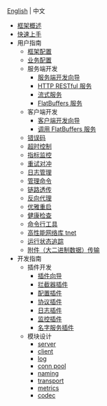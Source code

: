 [English](README.md) | 中文

- [框架概述](/README_CN.md)
- [快速上手](/examples/helloworld/README.md)
- 用户指南
  - [框架配置](/docs/user_guide/framework_conf_zh_CN.md)
  - [业务配置](/config/README_zh_CN.md)
  - 服务端开发
    - [服务端开发向导](/docs/user_guide/server/overview_zh_CN.md)
    - [HTTP RESTful 服务](/restful/README_CN.md)
    - [流式服务](/stream/README_CN.md)
    - [FlatBuffers 服务](/docs/user_guide/server/flatbuffers_zh_CN.md)
  - 客户端开发
    - [客户端开发向导](/docs/user_guide/client/overview_zh_CN.md)
    - [调用 FlatBuffers 服务](/docs/user_guide/client/flatbuffers_zh_CN.md)
  - [错误码](/errs/README_CN.md)
  - [超时控制](/docs/user_guide/timeout_control_zh_CN.md)
  - [指标监控](/metrics/README_CN.md)
  - [重试对冲](https://github.com/trpc-ecosystem/go-filter/blob/main/slime/README_zh_CN.md)
  - [日志管理](/log/README_zh_CN.md)
  - [管理命令](/admin/README_CN.md)
  - [链路透传](/docs/user_guide/metadata_transmission_zh_CN.md)
  - [反向代理](/docs/user_guide/reverse_proxy_zh_CN.md)
  - [优雅重启](/docs/user_guide/graceful_restart_zh_CN.md)
  - [健康检查](/healthcheck/README_zh_CN.md)
  - [命令行工具](https://github.com/trpc-group/trpc-go-cmdline)
  - [高性能网络库 tnet](/docs/user_guide/tnet_zh_CN.md)
  - [运行状态追踪](/rpcz/README_zh_CN.md)
  - [附件（大二进制数据）传输](/docs/user_guide/attachment_zh_CN.md)
- 开发指南
  - 插件开发
    - [插件向导](/plugin/README_zh_CN.md)
    - [拦截器插件](/filter/README_CN.md)
    - [配置插件](/docs/developer_guide/develop_plugins/config_zh_CN.md)
    - [协议插件](/docs/developer_guide/develop_plugins/protocol_zh_CN.md)
    - [日志插件](/docs/developer_guide/develop_plugins/log_zh_CN.md)
    - [监控插件](/docs/developer_guide/develop_plugins/metrics_zh_CN.md)
    - [名字服务插件](/docs/developer_guide/develop_plugins/naming_zh_CN.md)
  - 模块设计
    - [server](/server/README_CN.md)
    - [client](/client/README_CN.md)
    - [log](/log/README_zh_CN.md)
    - [conn pool](/pool/connpool/README_CN.md)
    - [naming](/naming/README_zh_CN.md)
    - [transport](/transport/README_zh_CN.md)
    - [metrics](/metrics/README_CN.md)
    - [codec](/codec/README_CN.md)
